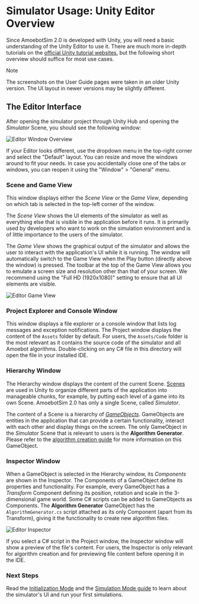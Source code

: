 # Simulator Usage: Unity Editor Overview

Since AmoebotSim 2.0 is developed with Unity, you will need a basic understanding of the Unity Editor to use it.
There are much more in-depth tutorials on the [official Unity tutorial websites](https://learn.unity.com/tutorials), but the following short overview should suffice for most use cases.

> [!NOTE]
> The screenshots on the User Guide pages were taken in an older Unity version. The UI layout in newer versions may be slightly different.


## The Editor Interface

After opening the simulator project through Unity Hub and opening the *Simulator* Scene, you should see the following window:

![Editor Window Overview](~/images/editor_overview.png "The Unity Editor with Default layout")

If your Editor looks different, use the dropdown menu in the top-right corner and select the "Default" layout.
You can resize and move the windows around to fit your needs.
In case you accidentally close one of the tabs or windows, you can reopen it using the "Window" > "General" menu.


### Scene and Game View

This window displays either the *Scene View* or the *Game View*, depending on which tab is selected in the top-left corner of the window.

The *Scene View* shows the UI elements of the simulator as well as everything else that is visible in the application before it runs.
It is primarily used by developers who want to work on the simulation environment and is of little importance to the users of the simulator.

The *Game View* shows the graphical output of the simulator and allows the user to interact with the application's UI while it is running.
The window will automatically switch to the Game View when the Play button (directly above the window) is pressed.
The toolbar at the top of the Game View allows you to emulate a screen size and resolution other than that of your screen.
We recommend using the "Full HD (1920x1080)" setting to ensure that all UI elements are visible.

![Editor Game View](~/images/editor_game_view.png "Game View with Full HD resolution")


### Project Explorer and Console Window

This window displays a file explorer or a console window that lists log messages and exception notifications.
The Project window displays the content of the `Assets` folder by default.
For users, the `Assets/Code` folder is the most relevant as it contains the source code of the simulator and all Amoebot algorithms.
Double-clicking on any C# file in this directory will open the file in your installed IDE.


### Hierarchy Window

The Hierarchy window displays the content of the current Scene.
[Scenes](https://docs.unity3d.com/Manual/CreatingScenes.html) are used in Unity to organize different parts of the application into manageable chunks, for example, by putting each level of a game into its own Scene.
AmoebotSim 2.0 has only a single Scene, called *Simulator*.

The content of a Scene is a hierarchy of [*GameObjects*](https://docs.unity3d.com/Manual/GameObjects.html).
GameObjects are entities in the application that can provide a certain functionality, interact with each other and display things on the screen.
The only GameObject in the *Simulator* Scene that is relevant to users is the **Algorithm Generator**.
Please refer to the [algorithm creation guide](../dev/creation.md) for more information on this GameObject.


### Inspector Window

When a GameObject is selected in the Hierarchy window, its *Components* are shown in the Inspector.
The Components of a GameObject define its properties and functionality.
For example, every GameObject has a *Transform* Component defining its position, rotation and scale in the 3-dimensional game world.
Some C# scripts can be added to GameObjects as Components.
The **Algorithm Generator** GameObject has the `AlgorithmGenerator.cs` script attached as its only Component (apart from its Transform), giving it the functionality to create new algorithm files.

![Editor Inspector](~/images/editor_inspector.png "The Inspector window with the Algorithm Generator GameObject selected")

If you select a C# script in the Project window, the Inspector window will show a preview of the file's content.
For users, the Inspector is only relevant for algorithm creation and for previewing file content before opening it in the IDE.


### Next Steps

Read the [Initialization Mode](init.md) and the [Simulation Mode guide](sim.md) to learn about the simulator's UI and run your first simulations.
